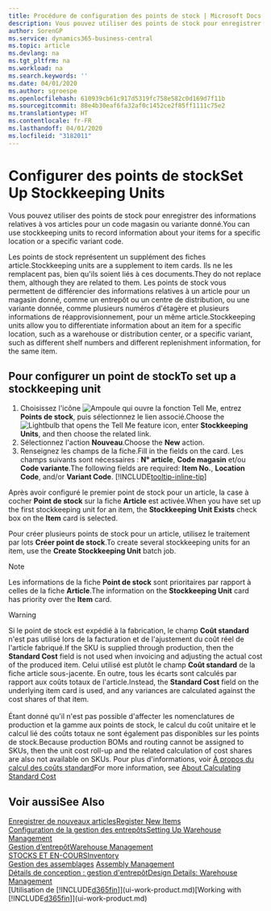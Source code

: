 ```yaml
---
title: Procédure de configuration des points de stock | Microsoft Docs
description: Vous pouvez utiliser des points de stock pour enregistrer des informations relatives à vos articles pour un code magasin ou variante donné.
author: SorenGP
ms.service: dynamics365-business-central
ms.topic: article
ms.devlang: na
ms.tgt_pltfrm: na
ms.workload: na
ms.search.keywords: ''
ms.date: 04/01/2020
ms.author: sgroespe
ms.openlocfilehash: 610939cb61c917d5319fc758e582c0d169d7f11b
ms.sourcegitcommit: 88e4b30eaf6fa32af0c1452ce2f85ff1111c75e2
ms.translationtype: HT
ms.contentlocale: fr-FR
ms.lasthandoff: 04/01/2020
ms.locfileid: "3182011"
---
```

# <a name="set-up-stockkeeping-units"></a><span data-ttu-id="8fc8f-103">Configurer des points de stock</span><span class="sxs-lookup"><span data-stu-id="8fc8f-103">Set Up Stockkeeping Units</span></span>
<span data-ttu-id="8fc8f-104">Vous pouvez utiliser des points de stock pour enregistrer des informations relatives à vos articles pour un code magasin ou variante donné.</span><span class="sxs-lookup"><span data-stu-id="8fc8f-104">You can use stockkeeping units to record information about your items for a specific location or a specific variant code.</span></span>  

 <span data-ttu-id="8fc8f-105">Les points de stock représentent un supplément des fiches article.</span><span class="sxs-lookup"><span data-stu-id="8fc8f-105">Stockkeeping units are a supplement to item cards.</span></span> <span data-ttu-id="8fc8f-106">Ils ne les remplacent pas, bien qu'ils soient liés à ces documents.</span><span class="sxs-lookup"><span data-stu-id="8fc8f-106">They do not replace them, although they are related to them.</span></span> <span data-ttu-id="8fc8f-107">Les points de stock vous permettent de différencier des informations relatives à un article pour un magasin donné, comme un entrepôt ou un centre de distribution, ou une variante donnée, comme plusieurs numéros d'étagère et plusieurs informations de réapprovisionnement, pour un même article.</span><span class="sxs-lookup"><span data-stu-id="8fc8f-107">Stockkeeping units allow you to differentiate information about an item for a specific location, such as a warehouse or distribution center, or a specific variant, such as different shelf numbers and different replenishment information, for the same item.</span></span>  

## <a name="to-set-up-a-stockkeeping-unit"></a><span data-ttu-id="8fc8f-108">Pour configurer un point de stock</span><span class="sxs-lookup"><span data-stu-id="8fc8f-108">To set up a stockkeeping unit</span></span>  

1.  <span data-ttu-id="8fc8f-109">Choisissez l'icône ![Ampoule qui ouvre la fonction Tell Me](media/ui-search/search_small.png "Dites-moi ce que vous voulez faire"), entrez **Points de stock**, puis sélectionnez le lien associé.</span><span class="sxs-lookup"><span data-stu-id="8fc8f-109">Choose the ![Lightbulb that opens the Tell Me feature](media/ui-search/search_small.png "Tell me what you want to do") icon, enter **Stockkeeping Units**, and then choose the related link.</span></span>  
2.  <span data-ttu-id="8fc8f-110">Sélectionnez l'action **Nouveau**.</span><span class="sxs-lookup"><span data-stu-id="8fc8f-110">Choose the **New** action.</span></span>  
3.  <span data-ttu-id="8fc8f-111">Renseignez les champs de la fiche.</span><span class="sxs-lookup"><span data-stu-id="8fc8f-111">Fill in the fields on the card.</span></span> <span data-ttu-id="8fc8f-112">Les champs suivants sont nécessaires : **N° article**, **Code magasin** et/ou **Code variante**.</span><span class="sxs-lookup"><span data-stu-id="8fc8f-112">The following fields are required: **Item No.**, **Location Code**, and/or **Variant Code**.</span></span> [!INCLUDE[tooltip-inline-tip](includes/tooltip-inline-tip_md.md)]  

<span data-ttu-id="8fc8f-113">Après avoir configuré le premier point de stock pour un article, la case à cocher **Point de stock** sur la fiche **Article** est activée.</span><span class="sxs-lookup"><span data-stu-id="8fc8f-113">When you have set up the first stockkeeping unit for an item, the **Stockkeeping Unit Exists** check box on the **Item** card is selected.</span></span>  

<span data-ttu-id="8fc8f-114">Pour créer plusieurs points de stock pour un article, utilisez le traitement par lots **Créer point de stock**.</span><span class="sxs-lookup"><span data-stu-id="8fc8f-114">To create several stockkeeping units for an item, use the **Create Stockkeeping Unit** batch job.</span></span>  

> [!NOTE]  
>  <span data-ttu-id="8fc8f-115">Les informations de la fiche **Point de stock** sont prioritaires par rapport à celles de la fiche **Article**.</span><span class="sxs-lookup"><span data-stu-id="8fc8f-115">The information on the **Stockkeeping Unit** card has priority over the **Item** card.</span></span>

> [!Warning]
> <span data-ttu-id="8fc8f-116">Si le point de stock est expédié à la fabrication, le champ **Coût standard** n'est pas utilisé lors de la facturation et de l'ajustement du coût réel de l'article fabriqué.</span><span class="sxs-lookup"><span data-stu-id="8fc8f-116">If the SKU is supplied through production, then the **Standard Cost** field is not used when invoicing and adjusting the actual cost of the produced item.</span></span> <span data-ttu-id="8fc8f-117">Celui utilisé est plutôt le champ **Coût standard** de la fiche article sous-jacente. En outre, tous les écarts sont calculés par rapport aux coûts totaux de l'article.</span><span class="sxs-lookup"><span data-stu-id="8fc8f-117">Instead, the **Standard Cost** field on the underlying item card is used, and any variances are calculated against the cost shares of that item.</span></span><br /><br />
> <span data-ttu-id="8fc8f-118">Étant donné qu'il n'est pas possible d'affecter les nomenclatures de production et la gamme aux points de stock, le calcul du coût unitaire et le calcul lié des coûts totaux ne sont également pas disponibles sur les points de stock.</span><span class="sxs-lookup"><span data-stu-id="8fc8f-118">Because production BOMs and routing cannot be assigned to SKUs, then the unit cost roll-up and the related calculation of cost shares are also not available on SKUs.</span></span> <span data-ttu-id="8fc8f-119">Pour plus d'informations, voir [À propos du calcul des coûts standard](finance-about-calculating-standard-cost.md)</span><span class="sxs-lookup"><span data-stu-id="8fc8f-119">For more information, see [About Calculating Standard Cost](finance-about-calculating-standard-cost.md)</span></span>

## <a name="see-also"></a><span data-ttu-id="8fc8f-120">Voir aussi</span><span class="sxs-lookup"><span data-stu-id="8fc8f-120">See Also</span></span>  
[<span data-ttu-id="8fc8f-121">Enregistrer de nouveaux articles</span><span class="sxs-lookup"><span data-stu-id="8fc8f-121">Register New Items</span></span>](inventory-how-register-new-items.md)  
[<span data-ttu-id="8fc8f-122">Configuration de la gestion des entrepôts</span><span class="sxs-lookup"><span data-stu-id="8fc8f-122">Setting Up Warehouse Management</span></span>](warehouse-setup-warehouse.md)  
[<span data-ttu-id="8fc8f-123">Gestion d’entrepôt</span><span class="sxs-lookup"><span data-stu-id="8fc8f-123">Warehouse Management</span></span>](warehouse-manage-warehouse.md)  
[<span data-ttu-id="8fc8f-124">STOCKS ET EN-COURS</span><span class="sxs-lookup"><span data-stu-id="8fc8f-124">Inventory</span></span>](inventory-manage-inventory.md)  
<span data-ttu-id="8fc8f-125">[Gestion des assemblages](assembly-assemble-items.md)  </span><span class="sxs-lookup"><span data-stu-id="8fc8f-125">[Assembly Management](assembly-assemble-items.md)  </span></span>  
[<span data-ttu-id="8fc8f-126">Détails de conception : gestion d'entrepôt</span><span class="sxs-lookup"><span data-stu-id="8fc8f-126">Design Details: Warehouse Management</span></span>](design-details-warehouse-management.md)  
<span data-ttu-id="8fc8f-127">[Utilisation de [!INCLUDE[d365fin](includes/d365fin_md.md)]](ui-work-product.md)</span><span class="sxs-lookup"><span data-stu-id="8fc8f-127">[Working with [!INCLUDE[d365fin](includes/d365fin_md.md)]](ui-work-product.md)</span></span>  
